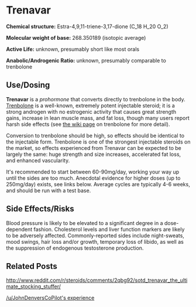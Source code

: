# Trenavar

**Chemical structure:** Estra-4,9,11-triene-3,17-dione (C_18 H_20 O_2)

**Molecular weight of base:** 268.350189 (isotopic average)

**Active Life:** unknown, presumably short like most orals

**Anabolic/Androgenic Ratio:** unknown, presumably comparable to trenbolone

## Use/Dosing
**Trenavar** is a *prohormone* that converts directly to trenbolone in the body. [Trenbolone](http://www.reddit.com/r/steroids/wiki/trenbolone) is a well-known, extremely potent injectable steroid; it is a strong androgen with no estrogenic activity that causes great strength gains, increase in lean muscle mass, and fat loss, though many users report harsh side effects (see [the wiki page](http://www.reddit.com/r/steroids/wiki/trenbolone) on trenbolone for more detail).  

Conversion to trenbolone should be high, so effects should be identical to the injectable form. Trenbolone is one of the strongest injectable steroids on the market, so effects experienced from Trenavar can be expected to be largely the same: huge strength and size increases, accelerated fat loss, and enhanced vascularity.

It's recommended to start between 60-90mg/day, working your way up until the sides are too much.  Anecdotal evidence for higher doses (up to 250mg/day) exists, see links below. Average cycles are typically 4-6 weeks, and should be run with a test base.

## Side Effects/Risks

Blood pressure is likely to be elevated to a significant degree in a dose-dependent fashion. Cholesterol levels and liver function markers are likely to be adversely affected. Commonly-reported sides include night-sweats, mood swings, hair loss and/or growth, temporary loss of libido, as well as the suppression of endogenous testosterone production. 

## Related Posts
http://www.reddit.com/r/steroids/comments/2qbg92/sotd_trenavar_the_ultimate_stocking_stuffer/

[/u/JohnDenversCoPilot's experience](http://www.reddit.com/r/steroids/comments/2qbg92/sotd_trenavar_the_ultimate_stocking_stuffer/cn4lm30)